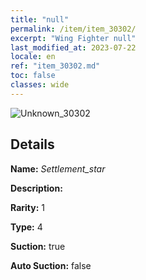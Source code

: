 ```yaml
---
title: "null"
permalink: /item/item_30302/
excerpt: "Wing Fighter null"
last_modified_at: 2023-07-22
locale: en
ref: "item_30302.md"
toc: false
classes: wide
---
```



 ![Unknown_30302](/images/item/Settlement_star_p.png)



## Details

 **Name:** *Settlement_star* 

 **Description:** 

 **Rarity:** 1 

 **Type:** 4 

 **Suction:** true 

 **Auto Suction:** false 


